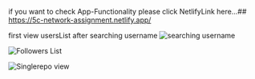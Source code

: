 if you want to check App-Functionality please click NetlifyLink here...##
https://5c-network-assignment.netlify.app/

first view usersList after searching username
![searching username](firstImage.PNG)


![Followers List](followerimges.PNG)


![Singlerepo view](singlerepodetail.PNG)
